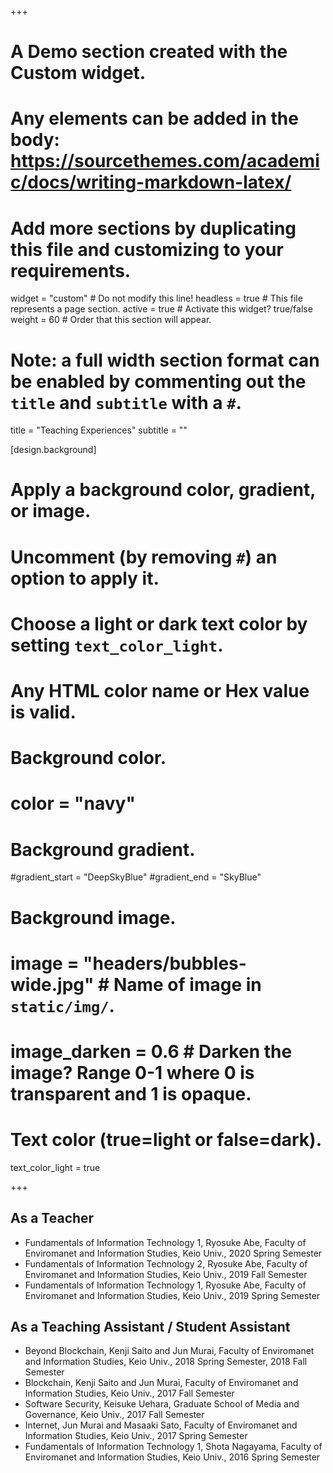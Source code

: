 +++
# A Demo section created with the Custom widget.
# Any elements can be added in the body: https://sourcethemes.com/academic/docs/writing-markdown-latex/
# Add more sections by duplicating this file and customizing to your requirements.

widget = "custom"  # Do not modify this line!
headless = true  # This file represents a page section.
active = true  # Activate this widget? true/false
weight = 60  # Order that this section will appear.

# Note: a full width section format can be enabled by commenting out the `title` and `subtitle` with a `#`.
title = "Teaching Experiences"
subtitle = ""

[design.background]
  # Apply a background color, gradient, or image.
  #   Uncomment (by removing `#`) an option to apply it.
  #   Choose a light or dark text color by setting `text_color_light`.
  #   Any HTML color name or Hex value is valid.

  # Background color.
  # color = "navy"
  
  # Background gradient.
  #gradient_start = "DeepSkyBlue"
  #gradient_end = "SkyBlue"
  
  # Background image.
  # image = "headers/bubbles-wide.jpg"  # Name of image in `static/img/`.
  # image_darken = 0.6  # Darken the image? Range 0-1 where 0 is transparent and 1 is opaque.

  # Text color (true=light or false=dark).
  text_color_light = true


+++
## As a Teacher
- Fundamentals of Information Technology 1, Ryosuke Abe, Faculty of Enviromanet and Information Studies, Keio Univ., 2020 Spring Semester
- Fundamentals of Information Technology 2, Ryosuke Abe, Faculty of Enviromanet and Information Studies, Keio Univ., 2019 Fall Semester
- Fundamentals of Information Technology 1, Ryosuke Abe, Faculty of Enviromanet and Information Studies, Keio Univ., 2019 Spring Semester

## As a Teaching Assistant / Student Assistant
- Beyond Blockchain, Kenji Saito and Jun Murai, Faculty of Enviromanet and Information Studies, Keio Univ., 2018 Spring Semester, 2018 Fall Semester
- Blockchain, Kenji Saito and Jun Murai, Faculty of Enviromanet and Information Studies, Keio Univ., 2017 Fall Semester
- Software Security, Keisuke Uehara, Graduate School of Media and Governance, Keio Univ., 2017 Fall Semester
- Internet, Jun Murai and Masaaki Sato, Faculty of Enviromanet and Information Studies, Keio Univ., 2017 Spring Semester
- Fundamentals of Information Technology 1, Shota Nagayama, Faculty of Enviromanet and Information Studies, Keio Univ., 2016 Spring Semester


